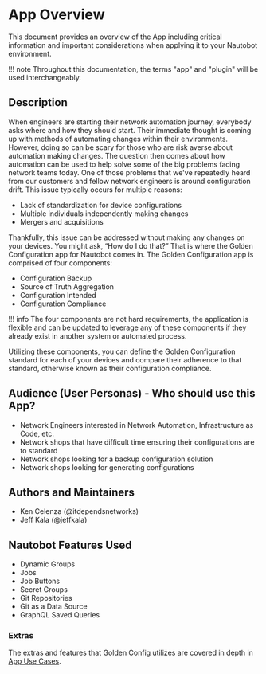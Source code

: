 # App Overview

This document provides an overview of the App including critical information and important considerations when applying it to your Nautobot environment.

!!! note
    Throughout this documentation, the terms "app" and "plugin" will be used interchangeably.

## Description

When engineers are starting their network automation journey, everybody asks where and how they should start. Their immediate thought is coming up with methods of automating changes within their environments. However, doing so can be scary for those who are risk averse about automation making changes. The question then comes about how automation can be used to help solve some of the big problems facing network teams today. One of those problems that we've repeatedly heard from our customers and fellow network engineers is around configuration drift. This issue typically occurs for multiple reasons:

- Lack of standardization for device configurations
- Multiple individuals independently making changes
- Mergers and acquisitions

Thankfully, this issue can be addressed without making any changes on your devices. You might ask, “How do I do that?” That is where the Golden Configuration app for Nautobot comes in. The Golden Configuration app is comprised of four components:

- Configuration Backup
- Source of Truth Aggregation
- Configuration Intended
- Configuration Compliance

!!! info
    The four components are not hard requirements, the application is flexible and can be updated to leverage any of these components if they already exist in another system or automated process.

Utilizing these components, you can define the Golden Configuration standard for each of your devices and compare their adherence to that standard, otherwise known as their configuration compliance.

## Audience (User Personas) - Who should use this App?

- Network Engineers interested in Network Automation, Infrastructure as Code, etc.
- Network shops that have difficult time ensuring their configurations are to standard
- Network shops looking for a backup configuration solution
- Network shops looking for generating configurations

## Authors and Maintainers

- Ken Celenza (@itdependsnetworks)
- Jeff Kala (@jeffkala)

## Nautobot Features Used

- Dynamic Groups
- Jobs
- Job Buttons
- Secret Groups
- Git Repositories
- Git as a Data Source
- GraphQL Saved Queries

### Extras

The extras and features that Golden Config utilizes are covered in depth in [App Use Cases](./app_use_cases.md).
